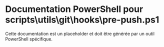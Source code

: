 # Documentation PowerShell pour scripts\utils\git\hooks\pre-push.ps1

Cette documentation est un placeholder et doit être générée par un outil PowerShell spécifique.
